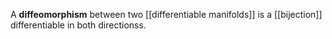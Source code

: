 A **diffeomorphism** between two [[differentiable manifolds]] is a [[bijection]] differentiable in both directionss.